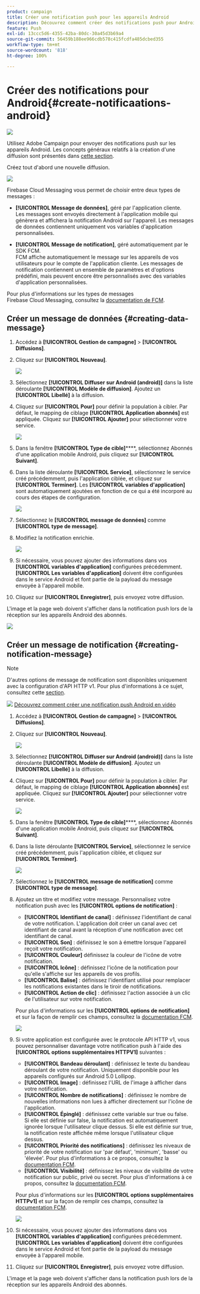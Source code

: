 ```yaml
---
product: campaign
title: Créer une notification push pour les appareils Android
description: Découvrez comment créer des notifications push pour Android
feature: Push
exl-id: 13ccc5d6-4355-42ba-80dc-30a45d3b69a4
source-git-commit: 56459b188ee966cdb578c415fcdfa485dcbed355
workflow-type: tm+mt
source-wordcount: '818'
ht-degree: 100%

---
```


# Créer des notifications pour Android{#create-notificaations-android}

![](../../assets/common.svg)

Utilisez Adobe Campaign pour envoyer des notifications push sur les appareils Android. Les concepts généraux relatifs à la création d&#39;une diffusion sont présentés dans [cette section](steps-about-delivery-creation-steps.md).

Créez tout d&#39;abord une nouvelle diffusion.

![](assets/nmac_delivery_1.png)

Firebase Cloud Messaging vous permet de choisir entre deux types de messages :

* **[!UICONTROL Message de données]**, géré par l&#39;application cliente.
   <br>Les messages sont envoyés directement à l&#39;application mobile qui génèrera et affichera la notification Android sur l&#39;appareil. Les messages de données contiennent uniquement vos variables d&#39;application personnalisées.

* **[!UICONTROL Message de notification]**, géré automatiquement par le SDK FCM.
   <br> FCM affiche automatiquement le message sur les appareils de vos utilisateurs pour le compte de l&#39;application cliente. Les messages de notification contiennent un ensemble de paramètres et d&#39;options prédéfini, mais peuvent encore être personnalisés avec des variables d&#39;application personnalisées.

Pour plus d&#39;informations sur les types de messages Firebase Cloud Messaging, consultez la [documentation de FCM](https://firebase.google.com/docs/cloud-messaging/concept-options#notifications_and_data_messages).

## Créer un message de données {#creating-data-message}

1. Accédez à **[!UICONTROL Gestion de campagne]** > **[!UICONTROL Diffusions]**.

1. Cliquez sur **[!UICONTROL Nouveau]**.

   ![](assets/nmac_android_3.png)

1. Sélectionnez **[!UICONTROL Diffuser sur Android (android)]** dans la liste déroulante **[!UICONTROL Modèle de diffusion]**. Ajoutez un **[!UICONTROL Libellé]** à la diffusion.

1. Cliquez sur **[!UICONTROL Pour]** pour définir la population à cibler. Par défaut, le mapping de ciblage **[!UICONTROL Application abonnés]** est appliquée. Cliquez sur **[!UICONTROL Ajouter]** pour sélectionner votre service.

   ![](assets/nmac_android_7.png)

1. Dans la fenêtre **[!UICONTROL Type de cible]******, sélectionnez Abonnés d&#39;une application mobile Android, puis cliquez sur **[!UICONTROL Suivant]**.

1. Dans la liste déroulante **[!UICONTROL Service]**, sélectionnez le service créé précédemment, puis l&#39;application ciblée, et cliquez sur **[!UICONTROL Terminer]**.
Les **[!UICONTROL variables d&#39;application]** sont automatiquement ajoutées en fonction de ce qui a été incorporé au cours des étapes de configuration.

   ![](assets/nmac_android_6.png)

1. Sélectionnez le **[!UICONTROL message de données]** comme **[!UICONTROL type de message]**.

1. Modifiez la notification enrichie.

   ![](assets/nmac_android_5.png)

1. Si nécessaire, vous pouvez ajouter des informations dans vos **[!UICONTROL variables d&#39;application]** configurées précédemment. **[!UICONTROL Les variables d&#39;application]** doivent être configurées dans le service Android et font partie de la payload du message envoyée à l&#39;appareil mobile.

1. Cliquez sur **[!UICONTROL Enregistrer]**, puis envoyez votre diffusion.

L&#39;image et la page web doivent s&#39;afficher dans la notification push lors de la réception sur les appareils Android des abonnés.

![](assets/nmac_android_4.png)

## Créer un message de notification {#creating-notification-message}

>[!NOTE]
>
>D&#39;autres options de message de notification sont disponibles uniquement avec la configuration d&#39;API HTTP v1. Pour plus d&#39;informations à ce sujet, consultez cette [section](configuring-the-mobile-application-android.md#android-service-httpv1).

![](assets/do-not-localize/how-to-video.png) [Découvrez comment créer une notification push Android en vidéo](https://experienceleague.adobe.com/docs/campaign-classic-learn/getting-started-with-push-notifications-for-android/configuring-and-sending-push-notifications.html?lang=fr#additional-resources)

1. Accédez à **[!UICONTROL Gestion de campagne]** > **[!UICONTROL Diffusions]**.

1. Cliquez sur **[!UICONTROL Nouveau]**.

   ![](assets/nmac_android_3.png)

1. Sélectionnez **[!UICONTROL Diffuser sur Android (android)]** dans la liste déroulante **[!UICONTROL Modèle de diffusion]**. Ajoutez un **[!UICONTROL Libellé]** à la diffusion.

1. Cliquez sur **[!UICONTROL Pour]** pour définir la population à cibler. Par défaut, le mapping de ciblage **[!UICONTROL Application abonnés]** est appliquée. Cliquez sur **[!UICONTROL Ajouter]** pour sélectionner votre service.

   ![](assets/nmac_android_7.png)

1. Dans la fenêtre **[!UICONTROL Type de cible]******, sélectionnez Abonnés d&#39;une application mobile Android, puis cliquez sur **[!UICONTROL Suivant]**.

1. Dans la liste déroulante **[!UICONTROL Service]**, sélectionnez le service créé précédemment, puis l&#39;application ciblée, et cliquez sur **[!UICONTROL Terminer]**.

   ![](assets/nmac_android_6.png)

1. Sélectionnez le **[!UICONTROL message de notification]** comme **[!UICONTROL type de message]**.

1. Ajoutez un titre et modifiez votre message. Personnalisez votre notification push avec les **[!UICONTROL options de notification]** :

   * **[!UICONTROL Identifiant de canal]** : définissez l&#39;identifiant de canal de votre notification. L&#39;application doit créer un canal avec cet identifiant de canal avant la réception d&#39;une notification avec cet identifiant de canal.
   * **[!UICONTROL Son]** : définissez le son à émettre lorsque l&#39;appareil reçoit votre notification.
   * **[!UICONTROL Couleur]** définissez la couleur de l&#39;icône de votre notification.
   * **[!UICONTROL Icône]** : définissez l&#39;icône de la notification pour qu&#39;elle s&#39;affiche sur les appareils de vos profils.
   * **[!UICONTROL Balise]** : définissez l&#39;identifiant utilisé pour remplacer les notifications existantes dans le tiroir de notifications.
   * **[!UICONTROL Action de clic]** : définissez l&#39;action associée à un clic de l&#39;utilisateur sur votre notification.

   Pour plus d&#39;informations sur les **[!UICONTROL options de notification]** et sur la façon de remplir ces champs, consultez la [documentation FCM](https://firebase.google.com/docs/reference/fcm/rest/v1/projects.messages#androidnotification).

   ![](assets/nmac_android_8.png)

1. Si votre application est configurée avec le protocole API HTTP v1, vous pouvez personnaliser davantage votre notification push à l&#39;aide des **[!UICONTROL options supplémentaires HTTPV1]** suivantes :

   * **[!UICONTROL Bandeau déroulant]** : définissez le texte du bandeau déroulant de votre notification. Uniquement disponible pour les appareils configurés sur Android 5.0 Lollipop.
   * **[!UICONTROL Image]** : définissez l&#39;URL de l&#39;image à afficher dans votre notification.
   * **[!UICONTROL Nombre de notifications]** : définissez le nombre de nouvelles informations non lues à afficher directement sur l&#39;icône de l&#39;application.
   * **[!UICONTROL Épinglé]** : définissez cette variable sur true ou false. Si elle est définie sur false, la notification est automatiquement ignorée lorsque l&#39;utilisateur clique dessus. Si elle est définie sur true, la notification reste affichée même lorsque l&#39;utilisateur clique dessus.
   * **[!UICONTROL Priorité des notifications]** : définissez les niveaux de priorité de votre notification sur &#39;par défaut&#39;, &#39;minimum&#39;, &#39;basse&#39; ou &#39;élevée&#39;. Pour plus d&#39;informations à ce propos, consultez la [documentation FCM](https://firebase.google.com/docs/reference/fcm/rest/v1/projects.messages#NotificationPriority).
   * **[!UICONTROL Visibilité]** : définissez les niveaux de visibilité de votre notification sur public, privé ou secret. Pour plus d&#39;informations à ce propos, consultez la [documentation FCM](https://firebase.google.com/docs/reference/fcm/rest/v1/projects.messages#visibility).

   Pour plus d&#39;informations sur les **[!UICONTROL options supplémentaires HTTPv1]** et sur la façon de remplir ces champs, consultez la [documentation FCM](https://firebase.google.com/docs/reference/fcm/rest/v1/projects.messages#androidnotification).

   ![](assets/nmac_android_9.png)

1. Si nécessaire, vous pouvez ajouter des informations dans vos **[!UICONTROL variables d&#39;application]** configurées précédemment. **[!UICONTROL Les variables d&#39;application]** doivent être configurées dans le service Android et font partie de la payload du message envoyée à l&#39;appareil mobile.

1. Cliquez sur **[!UICONTROL Enregistrer]**, puis envoyez votre diffusion.

L&#39;image et la page web doivent s&#39;afficher dans la notification push lors de la réception sur les appareils Android des abonnés.
